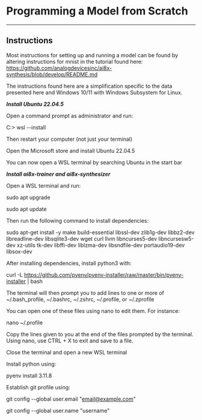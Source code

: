 # Programming a Model from Scratch
-------------------
Instructions
-------------------

Most instructions for setting up and running a model can be found by altering instructions for mnist in the tutorial found here: https://github.com/analogdevicesinc/ai8x-synthesis/blob/develop/README.md

The instructions found here are a simplification specific to the data presented here and Windows 10/11 with Windows Subsystem for Linux.

***Install Ubuntu 22.04.5***

Open a command prompt as administrator and run:

  C:\> wsl --install

Then restart your computer (not just your terminal)

Open the Microsoft store and install Ubuntu 22.04.5

You can now open a WSL terminal by searching Ubuntu in the start bar


***Install ai8x-trainer and ai8x-synthesizer***

Open a WSL terminal and run:

  sudo apt upgrade

  sudo apt update

Then run the following command to install dependencies:

  sudo apt-get install -y make build-essential libssl-dev zlib1g-dev libbz2-dev libreadline-dev libsqlite3-dev wget curl llvm libncurses5-dev libncursesw5-dev xz-utils tk-dev libffi-dev liblzma-dev libsndfile-dev portaudio19-dev libsox-dev

After installing dependencies, install python3 with:

  curl -L https://github.com/pyenv/pyenv-installer/raw/master/bin/pyenv-installer | bash

The terminal will then prompt you to add lines to one or more of ~/.bash_profile, ~/.bashrc, ~/.zshrc, ~/.profile, or ~/.zprofile

You can open one of these files using nano to edit them. For instance:

  nano ~/.profile

Copy the lines given to you at the end of the files prompted by the terminal. Using nano, use CTRL + X to exit and save to a file.

Close the terminal and open a new WSL terminal

Install python using:

  pyenv install 3.11.8

Establish git profile using:

  git config --global user.email "email@example.com"

  git config --global user.name "username"

